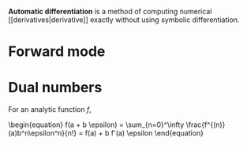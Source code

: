 **Automatic differentiation** is a method of computing numerical [[derivatives|derivative]] exactly without using symbolic differentiation.

# Forward mode

# Dual numbers

For an analytic function $f$, 

\begin{equation}
f(a + b \epsilon) = \sum_{n=0}^\infty \frac{f^{(n)}(a)b^n\epsilon^n}{n!} = f(a) + b f'(a) \epsilon
\end{equation}
